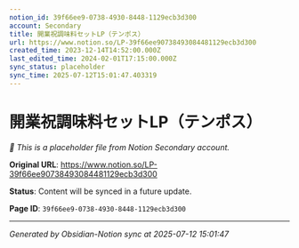 ```yaml
---
notion_id: 39f66ee9-0738-4930-8448-1129ecb3d300
account: Secondary
title: 開業祝調味料セットLP（テンポス）
url: https://www.notion.so/LP-39f66ee90738493084481129ecb3d300
created_time: 2023-12-14T14:52:00.000Z
last_edited_time: 2024-02-01T17:15:00.000Z
sync_status: placeholder
sync_time: 2025-07-12T15:01:47.403319
---
```


# 開業祝調味料セットLP（テンポス）

*🔄 This is a placeholder file from Notion Secondary account.*

**Original URL**: https://www.notion.so/LP-39f66ee90738493084481129ecb3d300

**Status**: Content will be synced in a future update.

**Page ID**: `39f66ee9-0738-4930-8448-1129ecb3d300`

---

*Generated by Obsidian-Notion sync at 2025-07-12 15:01:47*
